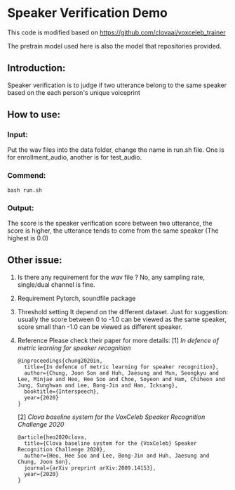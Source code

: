# Speaker Verification Demo

This code is modified based on https://github.com/clovaai/voxceleb_trainer 

The pretrain model used here is also the model that repositories provided.

## Introduction:
Speaker verification is to judge if two utterance belong to the same speaker based on the each person's unique voiceprint 

## How to use:
### Input: 
  
  Put the wav files into the data folder, change the name in run.sh file. One is for enrollment_audio, another is for test_audio.

### Commend:

```
bash run.sh
```

### Output: 
  
  The score is the speaker verification score between two utterance, the score is higher, the utterance tends to come from the same speaker (The highest is 0.0)


## Other issue:

1. Is there any requirement for the wav file ?
	No, any sampling rate, single/dual channel is fine. 

2. Requirement
	Pytorch, soundfile package

3. Threshold setting
	It depend on the different dataset. Just for suggestion: usually the score between 0 to -1.0 can be viewed as the same speaker, score small than -1.0 can be viewed as different speaker.

4. Reference
	Please check their paper for more details:
	[1] _In defence of metric learning for speaker recognition_
	```
	@inproceedings{chung2020in,
	  title={In defence of metric learning for speaker recognition},
	  author={Chung, Joon Son and Huh, Jaesung and Mun, Seongkyu and Lee, Minjae and Heo, Hee Soo and Choe, Soyeon and Ham, Chiheon and Jung, Sunghwan and Lee, Bong-Jin and Han, Icksang},
	  booktitle={Interspeech},
	  year={2020}
	}
	```

	[2] _Clova baseline system for the VoxCeleb Speaker Recognition Challenge 2020_
	```
	@article{heo2020clova,
	  title={Clova baseline system for the {VoxCeleb} Speaker Recognition Challenge 2020},
	  author={Heo, Hee Soo and Lee, Bong-Jin and Huh, Jaesung and Chung, Joon Son},
	  journal={arXiv preprint arXiv:2009.14153},
	  year={2020}
	}
	```
